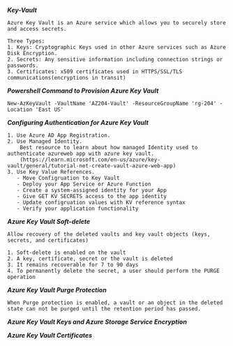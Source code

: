 ***Key-Vault***
```
Azure Key Vault is an Azure service which allows you to securely store and access secrets.

Three Types:
1. Keys: Cryptographic Keys used in other Azure services such as Azure Disk Encryption.
2. Secrets: Any sensitive information including connection strings or passwords.
3. Certificates: x509 certificates used in HTTPS/SSL/TLS communications(encryptions in transit)
```

***Powershell Command to Provision Azure Key Vault***
```
New-AzKeyVault -VaultName 'AZ204-Vault' -ResourceGroupName 'rg-204' -Location 'East US'
```

***Configuring Authentication for Azure Key Vault***
```
1. Use Azure AD App Registration.
2. Use Managed Identity. 
    Best resource to learn about how managed Identity used to authenticate azureweb app with azure key vault.
    (https://learn.microsoft.com/en-us/azure/key-vault/general/tutorial-net-create-vault-azure-web-app)
3. Use Key Value References.
   - Move Configruation to Key Vault
   - Deploy your App Service or Azure Function
   - Create a system-assigned identity for your App
   - Give GET KV SECRETS access to the app identity 
   - Update configruation values with KV reference syntax
   - Verify your application functionality

```
***Azure Key Vault Soft-delete***
```
Allow recovery of the deleted vaults and key vault objects (keys, secrets, and certificates)

1. Soft-delete is enabled on the vault
2. A key, certificate, secret or the vault is deleted
3. It remains recoverable for 7 to 90 days
4. To permanently delete the secret, a user should perform the PURGE operation
```

***Azure Key Vault Purge Protection***
```
When Purge protection is enabled, a vault or an object in the deleted state can not be purged until the retention period has passed.
```

***Azure Key Vault Keys and Azure Storage Service Encryption***

***Azure Key Vault Certificates***
